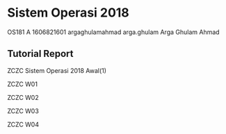 #  Sistem Operasi 2018
OS181 A 1606821601 argaghulamahmad arga.ghulam Arga Ghulam Ahmad

## Tutorial Report
ZCZC Sistem Operasi 2018 Awal(1) 

ZCZC W01

ZCZC W02

ZCZC W03

ZCZC W04
